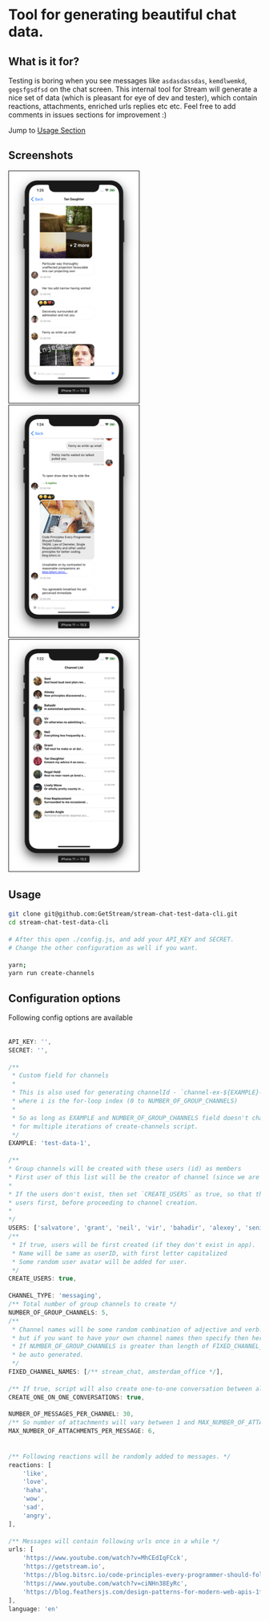 # Tool for generating beautiful chat data.

## What is it for?

Testing is boring when you see messages like `asdasdassdas`, `kemdlwemkd`, `gegsfgsdfsd`  on the chat screen.
This internal tool for Stream will generate a nice set of data (which is pleasant for eye of dev and tester), which contain reactions, attachments, enriched urls replies etc etc. Feel free to add comments in issues sections for improvement :)

Jump to [Usage Section](#usage)

## Screenshots

<div style="display: inline">
<img src="./screenshots/1.png" alt="IMAGE ALT TEXT HERE" width="260" border="1" style="margin-right: 30px" />
<img src="./screenshots/2.png" alt="IMAGE ALT TEXT HERE" width="260" border="1" style="margin-right: 30px" />
<img src="./screenshots/3.png" alt="IMAGE ALT TEXT HERE" width="260" border="1" />
</div>

## Usage
```sh
git clone git@github.com:GetStream/stream-chat-test-data-cli.git
cd stream-chat-test-data-cli

# After this open ./config.js, and add your API_KEY and SECRET.
# Change the other configuration as well if you want.

yarn;
yarn run create-channels
```

## Configuration options

Following config options are available

```js

API_KEY: '',
SECRET: '',

/**
 * Custom field for channels
 * 
 * This is also used for generating channelId - `channel-ex-${EXAMPLE}-${i}`,
 * where i is the for-loop index (0 to NUMBER_OF_GROUP_CHANNELS)
 * 
 * So as long as EXAMPLE and NUMBER_OF_GROUP_CHANNELS field doesn't change, we won't be creating any new channels
 * for multiple iterations of create-channels script.
 */
EXAMPLE: 'test-data-1',

/**
* Group channels will be created with these users (id) as members
* First user of this list will be the creator of channel (since we are using server token for generating channels).
* 
* If the users don't exist, then set `CREATE_USERS` as true, so that the script will create/generate these
* users first, before proceeding to channel creation.
* 
*/
USERS: ['salvatore', 'grant', 'neil', 'vir', 'bahadir', 'alexey', 'seni'],
/**
 * If true, users will be first created (if they don't exist in app).
 * Name will be same as userID, with first letter capitalized
 * Some random user avatar will be added for user.
 */
CREATE_USERS: true,

CHANNEL_TYPE: 'messaging',
/** Total number of group channels to create */
NUMBER_OF_GROUP_CHANNELS: 5,
/**
 * Channel names will be some random combination of adjective and verb.
 * but if you want to have your own channel names then specify then here.
 * If NUMBER_OF_GROUP_CHANNELS is greater than length of FIXED_CHANNEL_NAMES, then for remainder of channels, name will
 * be auto generated.
 */
FIXED_CHANNEL_NAMES: [/** stream_chat, amsterdam_office */],

/** If true, script will also create one-to-one conversation between all users. */
CREATE_ONE_ON_ONE_CONVERSATIONS: true,

NUMBER_OF_MESSAGES_PER_CHANNEL: 30,
/** So number of attachments will vary between 1 and MAX_NUMBER_OF_ATTACHMENTS_PER_MESSAGE */
MAX_NUMBER_OF_ATTACHMENTS_PER_MESSAGE: 6,


/** Following reactions will be randomly added to messages. */
reactions: [
    'like',
    'love',
    'haha',
    'wow',
    'sad',
    'angry',
],

/** Messages will contain following urls once in a while */
urls: [
    'https://www.youtube.com/watch?v=MhCEdIqFCck',
    'https://getstream.io',
    'https://blog.bitsrc.io/code-principles-every-programmer-should-follow-e01bfe976daf',
    'https://www.youtube.com/watch?v=ciNHn38EyRc',
    'https://blog.feathersjs.com/design-patterns-for-modern-web-apis-1f046635215?'
],
language: 'en'
```